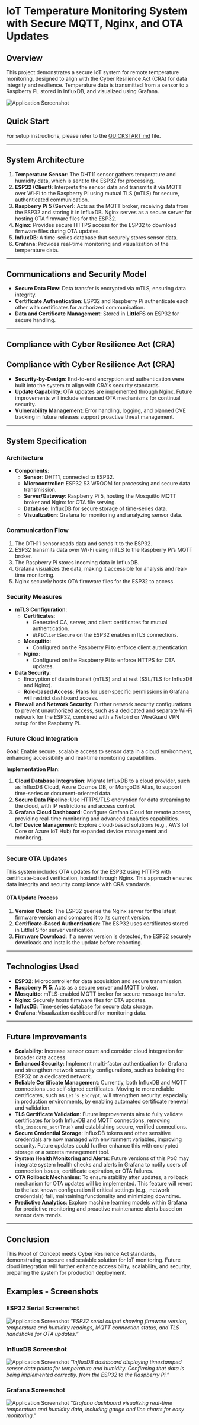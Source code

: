 # IoT Temperature Monitoring System with Secure MQTT, Nginx, and OTA Updates

## Overview
This project demonstrates a secure IoT system for remote temperature monitoring, designed to align with the Cyber Resilience Act (CRA) for data integrity and resilience. Temperature data is transmitted from a sensor to a Raspberry Pi, stored in InfluxDB, and visualized using Grafana.

![Application Screenshot](resources/SecureIoT-Flowchart.jpg)

## Quick Start

For setup instructions, please refer to the [QUICKSTART.md](QUICKSTART.md) file.

---

## System Architecture
1. **Temperature Sensor**: The DHT11 sensor gathers temperature and humidity data, which is sent to the ESP32 for processing.
2. **ESP32 (Client)**: Interprets the sensor data and transmits it via MQTT over Wi-Fi to the Raspberry Pi using mutual TLS (mTLS) for secure, authenticated communication.
3. **Raspberry Pi 5 (Server)**: Acts as the MQTT broker, receiving data from the ESP32 and storing it in InfluxDB. Nginx serves as a secure server for hosting OTA firmware files for the ESP32.
4. **Nginx**: Provides secure HTTPS access for the ESP32 to download firmware files during OTA updates.
5. **InfluxDB**: A time-series database that securely stores sensor data.
6. **Grafana**: Provides real-time monitoring and visualization of the temperature data.

---

## Communications and Security Model
- **Secure Data Flow**: Data transfer is encrypted via mTLS, ensuring data integrity.
- **Certificate Authentication**: ESP32 and Raspberry Pi authenticate each other with certificates for authorized communication.
- **Data and Certificate Management**: Stored in **LittleFS** on ESP32 for secure handling.


---

## Compliance with Cyber Resilience Act (CRA)

## Compliance with Cyber Resilience Act (CRA)

- **Security-by-Design**: End-to-end encryption and authentication were built into the system to align with CRA's security standards.
- **Update Capability**: OTA updates are implemented through Nginx. Future improvements will include enhanced OTA mechanisms for continual security.
- **Vulnerability Management**: Error handling, logging, and planned CVE tracking in future releases support proactive threat management.

---

## System Specification

### Architecture
- **Components**:
  - **Sensor**: DHT11, connected to ESP32.
  - **Microcontroller**: ESP32 S3 WROOM for processing and secure data transmission.
  - **Server/Gateway**: Raspberry Pi 5, hosting the Mosquitto MQTT broker and Nginx for OTA file serving.
  - **Database**: InfluxDB for secure storage of time-series data.
  - **Visualization**: Grafana for monitoring and analyzing sensor data.

### Communication Flow
1. The DTH11 sensor reads data and sends it to the ESP32.
2. ESP32 transmits data over Wi-Fi using mTLS to the Raspberry Pi’s MQTT broker.
3. The Raspberry Pi stores incoming data in InfluxDB.
4. Grafana visualizes the data, making it accessible for analysis and real-time monitoring.
5. Nginx securely hosts OTA firmware files for the ESP32 to access.

### Security Measures
- **mTLS Configuration**:
  - **Certificates**:
    - Generated CA, server, and client certificates for mutual authentication.
    - `WiFiClientSecure` on the ESP32 enables mTLS connections.
  - **Mosquitto**:
    - Configured on the Raspberry Pi to enforce client authentication.
  - **Nginx**:
    - Configured on the Raspberry Pi to enforce HTTPS for OTA updates.
- **Data Security**:
  - Encryption of data in transit (mTLS) and at rest (SSL/TLS for InfluxDB and Nginx).
  - **Role-based Access**: Plans for user-specific permissions in Grafana will restrict dashboard access.
- **Firewall and Network Security**: Further network security configurations to prevent unauthorized access, such as a dedicated and separate Wi-Fi network for the ESP32, combined with a Netbird or WireGuard VPN setup for the Raspberry Pi.

### Future Cloud Integration
**Goal**: Enable secure, scalable access to sensor data in a cloud environment, enhancing accessibility and real-time monitoring capabilities.

**Implementation Plan**:
1. **Cloud Database Integration**: Migrate InfluxDB to a cloud provider, such as InfluxDB Cloud, Azure Cosmos DB, or MongoDB Atlas, to support time-series or document-oriented data.
2. **Secure Data Pipeline**: Use HTTPS/TLS encryption for data streaming to the cloud, with IP restrictions and access control.
3. **Grafana Cloud Dashboard**: Configure Grafana Cloud for remote access, providing real-time monitoring and advanced analytics capabilities.
4. **IoT Device Management**: Explore cloud-based solutions (e.g., AWS IoT Core or Azure IoT Hub) for expanded device management and monitoring.

---

### Secure OTA Updates
This system includes OTA updates for the ESP32 using HTTPS with certificate-based verification, hosted through Nginx. This approach ensures data integrity and security compliance with CRA standards.

#### OTA Update Process
1. **Version Check**: The ESP32 queries the Nginx server for the latest firmware version and compares it to its current version.
2. **Certificate-Based Authentication**: The ESP32 uses certificates stored in LittleFS for server verification.
3. **Firmware Download**: If a newer version is detected, the ESP32 securely downloads and installs the update before rebooting.

---

## Technologies Used
- **ESP32**: Microcontroller for data acquisition and secure transmission.
- **Raspberry Pi 5**: Acts as a secure server and MQTT broker.
- **Mosquitto**: mTLS-enabled MQTT broker for secure message transfer.
- **Nginx**: Securely hosts firmware files for OTA updates.
- **InfluxDB**: Time-series database for secure data storage.
- **Grafana**: Visualization dashboard for monitoring data.

---

## Future Improvements
- **Scalability**: Increase sensor count and consider cloud integration for broader data access.
- **Enhanced Security**: Implement multi-factor authentication for Grafana and strengthen network security configurations, such as isolating the ESP32 on a dedicated network.
- **Reliable Certificate Management**: Currently, both InfluxDB and MQTT connections use self-signed certificates. Moving to more reliable certificates, such as `Let’s Encrypt`, will strengthen security, especially in production environments, by enabling automated certificate renewal and validation.
- **TLS Certificate Validation**: Future improvements aim to fully validate certificates for both InfluxDB and MQTT connections, removing `tls_insecure_set(True)` and establishing secure, verified connections.
- **Secure Credential Storage**: InfluxDB tokens and other sensitive credentials are now managed with environment variables, improving security. Future updates could further enhance this with encrypted storage or a secrets management tool.
- **System Health Monitoring and Alerts**: Future versions of this PoC may integrate system health checks and alerts in Grafana to notify users of connection issues, certificate expiration, or OTA failures.
- **OTA Rollback Mechanism**: To ensure stability after updates, a rollback mechanism for OTA updates will be implemented. This feature will revert to the last known configuration if critical settings (e.g., network credentials) fail, maintaining functionality and minimizing downtime.
- **Predictive Analytics**: Explore machine learning models within Grafana for predictive monitoring and proactive maintenance alerts based on sensor data trends.

---

## Conclusion
This Proof of Concept meets Cyber Resilience Act standards, demonstrating a secure and scalable solution for IoT monitoring. Future cloud integration will further enhance accessibility, scalability, and security, preparing the system for production deployment.

## Examples - Screenshots


### ESP32 Serial Screenshot
![Application Screenshot](resources/ESP32Output.jpg)
*“ESP32 serial output showing firmware version, temperature and humidity readings, MQTT connection status, and TLS handshake for OTA updates.”*


### InfluxDB Screenshot

![Application Screenshot](resources/InfluxDBOutput.jpg)
*“InfluxDB dashboard displaying timestamped sensor data points for temperature and humidity. Confirming that data is being implemented correctly, from the ESP32 to the Raspberry Pi.”*


### Grafana Screenshot

![Application Screenshot](resources/GrafanaOutput.jpg)
*“Grafana dashboard visualizing real-time temperature and humidity data, including gauge and line charts for easy monitoring.”*